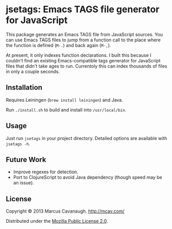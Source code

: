 # jsetags: Emacs TAGS file generator for JavaScript

This package generates an Emacs TAGS file from JavaScript sources. You can use Emacs TAGS files to jump from a function call to the place where the function is defined (`M-.`) and back again (`M-,`).

At present, it only indexes function declarations. I built this because I couldn't find an existing Emacs-compatible tags generator for JavaScript files that didn't take ages to run. Currentoly this can index thousands of files in only a couple seconds.

## Installation

Requires Leiningen (`brew install leiningen`) and Java.

Run `./install.sh` to build and install into `/usr/local/bin`.

## Usage

Just run `jsetags` in your project directory. Detailed options are available with `jsetags -h`.

## Future Work

- Improve regexes for detection.
- Port to ClojureScript to avoid Java dependency (though speed may be an issue).

## License

Copyright © 2013 Marcus Cavanaugh. <http://mcav.com/>

Distributed under the [Mozilla Public License 2.0][1].

[1]: <https://www.mozilla.org/MPL/2.0/>